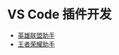 # VS Code 插件开发

+ [英雄联盟助手](https://github.com/cnwutianhao/ide/tree/main/vscode/league-of-legends-assistant)
+ [王者荣耀助手](https://github.com/cnwutianhao/ide/tree/main/vscode/honor-of-kings-assistant)
